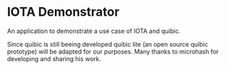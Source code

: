 # IOTA Demonstrator
An application to demonstrate a use case of IOTA and quibic.

Since quibic is still beeing developed quibic lite (an open source quibic prototype) will be adapted for our purposes. Many thanks to microhash for developing and sharing his work.
